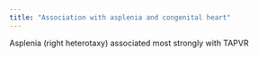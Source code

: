 ```yaml
---
title: "Association with asplenia and congenital heart"
---
```

Asplenia (right heterotaxy) associated most strongly with TAPVR

